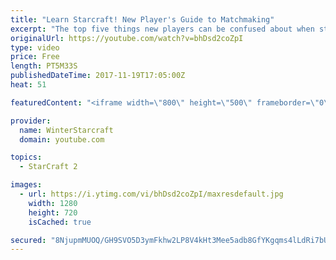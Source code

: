 ```yaml
---
title: "Learn Starcraft! New Player's Guide to Matchmaking"
excerpt: "The top five things new players can be confused about when starting off playing Starcraft 2!"
originalUrl: https://youtube.com/watch?v=bhDsd2coZpI
type: video
price: Free
length: PT5M33S
publishedDateTime: 2017-11-19T17:05:00Z
heat: 51

featuredContent: "<iframe width=\"800\" height=\"500\" frameborder=\"0\" src=\"https://www.youtube.com/embed/bhDsd2coZpI\" allow=\"accelerometer; autoplay; encrypted-media; gyroscope; picture-in-picture\" allowfullscreen></iframe>"

provider:
  name: WinterStarcraft
  domain: youtube.com

topics:
  - StarCraft 2

images:
  - url: https://i.ytimg.com/vi/bhDsd2coZpI/maxresdefault.jpg
    width: 1280
    height: 720
    isCached: true

secured: "8NjupmMUOQ/GH9SVO5D3ymFkhw2LP8V4kHt3Mee5adb8GfYKgqms4lLdRi7bUTm8b8AGpDrdygmjLxtnrkFVXPe5K4epMNIC56AEJg4ZBkPeZlcJzQ0mW2HHQ9RsC3i4QrDQOtXL9e9lh8Yj/z+mTc8WamTgeWcO8zzkWIDBARhNavACSAVa2EQK3OaiQjXNO4YLrNSEG46xrNoTmMh1Akv8jEKgtJXZsCq8f7JRfDJ35CS1R69sVm/9s6aPqqY8HAUCNvCNQYsWQ2IziaDQaaSAyzuMnvC5zuqyo2Hr+i7/DZkQzjzb4wqT3VLKeG7HUCNXL1Pr40UatZJkc+ITE0eYWt+6tdoXB3HC+c83zIIVCG6XqYvSs4Wf/QUij2m3kitOYOurfLrbKsqbpEIKQZ9zgmOmPdxrfw6d+QcUI5E=;XFm5pKcIYMZpHIZ2C3OxyA=="
---
```


